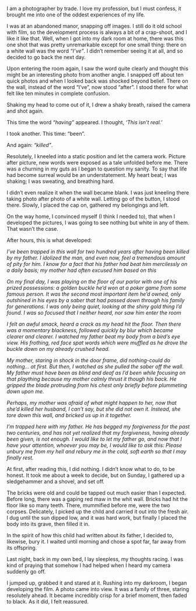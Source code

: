 I am a photographer by trade. I love my profession, but I must confess, it brought me into one of the oddest experiences of my life.

I was at an abandoned manor, snapping off images. I still do it old school with film, so the development process is always a bit of a crap-shoot, and I like it like that. Well, when I got into my dark room at home, there was this one shot that was pretty unremarkable except for one small thing: there on a white wall was the word *“I’ve”*. I didn’t remember seeing it at all, and so decided to go back the next day.

Upon entering the room again, I saw the word quite clearly and thought this might be an interesting photo from another angle. I snapped off about ten quick photos and when I looked back was shocked beyond belief. There on the wall, instead of the word “I’ve”, now stood “after”. I stood there for what felt like ten minutes in complete confusion.

Shaking my head to come out of it, I drew a shaky breath, raised the camera and shot again. 

This time the word *“having”* appeared. I thought, *‘This isn’t real.’*

I took another. This time:  “been”.

And again: *“killed”*.

Resolutely, I kneeled into a static position and let the camera work. Picture after picture, new words were exposed as a tale unfolded before me. There was a churning in my guts as I began to question my sanity. To say that life had become surreal would be an understatement. My heart beat; I was shaking; I was sweating, and breathing hard.

I didn’t even realize it when the wall became blank. I was just kneeling there taking photo after photo of a white wall. Letting go of the button, I stood there. Slowly, I placed the cap on, gathered my belongings and left.

On the way home, I convinced myself (I think I needed to), that when I developed the pictures, I was going to see nothing but white in any of them. That wasn’t the case.

After hours, this is what developed:

*I’ve been trapped in this wall for two hundred years after having been killed by my father. I idolized the man, and even now, feel a tremendous amount of pity for him. I know for a fact that his father had beat him mercilessly on a daily basis; my mother had often excused him based on this* 

*On my final day, I was playing on the floor of our parlor with one of his prized possessions: a golden buckle he’d won at a poker game from some famous person. It was the second most important item he’d owned, only outshined in his eyes by a saber that had passed down through his family for generations. I was only being quiet, looking at the shiny gold thing I’d found. I was so focused that I neither heard, nor saw him enter the room*  

*I felt an awful smack, heard a crack as my head hit the floor. Then there was a momentary blackness, followed quickly by blur which became clearer and clearer. I watched my father beat my body from a bird’s eye view. His frothing, red face spat words which were muffled as he drove the buckle down on my already crushed head.*

*My mother, staring in shock in the door frame, did nothing-could do nothing… at first. But then, I watched as she pulled the saber off the wall. My father must have been as blind and deaf as I’d been while focusing on that plaything because my mother calmly thrust it though his back. He gripped the blade protruding from his chest only briefly before plummeting down upon me.*

*Perhaps, my mother was afraid of what might happen to her, now that she’d killed her husband, I can’t say, but she did not own it. Instead, she tore down this wall, and bricked us up in it together.*

*I’m trapped here with my father. He has begged my forgiveness for the past two centuries, and has not yet realized that my forgiveness, having already been given, is not enough. I would like to let my father go, and now that I have your attention, whoever you may be, I would like to ask this: Please unbury me from my hell and rebury me in the cold, soft earth so that I may finally rest.*

At first, after reading this, I did nothing.  I didn’t know what to do, to be honest. It took me about a week to decide, but on Sunday, I gathered up a sledgehammer and a shovel, and set off.

The bricks were old and could be tapped out much easier than I expected. Before long, there was a gaping red maw in the whit wall. Bricks had hit the floor like so many teeth. There, mummified before me, were the two corpses. Delicately, I picked up the child and carried it out into the fresh air. I dug until the sun dipped low, and it was hard work, but finally I placed the body into its grave, then filled it in.

In the spirit of how this child had written about its father, I decided to, likewise, bury it. I waited until morning and chose a spot far, far away from its offspring.

Last night, back in my own bed, I lay sleepless, my thoughts racing. I was kind of praying that somehow I had helped when I heard my camera suddenly go off.

I jumped up, grabbed it and stared at it. Rushing into my darkroom, I began developing the film.  A photo came into view. It was a family of three, staring resolutely ahead. It became incredibly crisp for a brief moment, then faded to black.  As it did, I felt reassured.